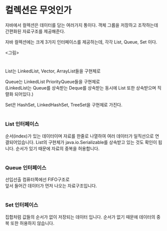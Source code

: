 # 컬렉션은 무엇인가

자바에서 컬렉션은 데이터를 담는 여러가지 통이다.
객체 그룹을 저장하고 조작하는데 간편화된 자료구조를 제공해준다.

자바 컬렉션에는 크게 3가지 인터페이스를 제공하는데, 각각 List, Queue, Set 이다.

<그림>

#

List는  LinkedList, Vector, ArrayList들을 구현체로

Queue는 LinkedList PriorityQueue들을 구현체로  
(LinkedList는 Queue를 상속받는 Deque를 상속받는 동시에 List 또한 상속받으며 직렬화 되어있다.)

Set은 HashSet, LinkedHashSet, TreeSet을 구현체로 가진다.
#

### List 인터페이스
순서(index)가 있는 데이터이며
자료를 한줄로 나열하여 여러 데이터가 일직선으로 연결되어있습니다.
List의 구현체가 java.io.Serializable를 상속받고 있는 것도 확인이 됩니다.
순서가 있기 때문에 자료의 중복을 허용합니다.
#
### Queue 인터페이스
선입선출 컴퓨터쪽에선 FIFO구조로  
앞서 들어간 데이터가 먼저 나오는 자료구조입니다.

#
### Set 인터페이스
집합처럼 값들의 순서가 없이 저장되는 데이터 입니다.
순서가 없기 때문에 데이터의 중복 또한 허용하지 않습니다.






#
#